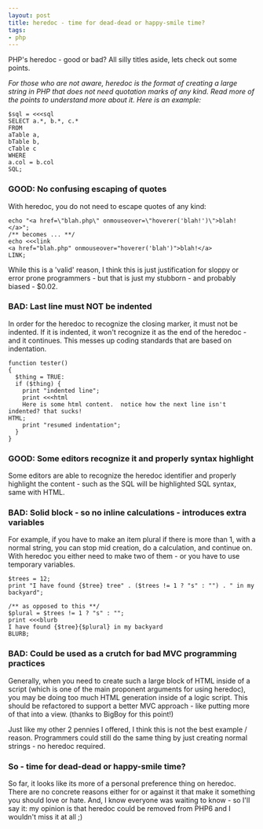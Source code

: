 ```yaml
---
layout: post
title: heredoc - time for dead-dead or happy-smile time?
tags:
- php
---
```

PHP's heredoc - good or bad?  All silly titles aside, lets check out some points.

_For those who are not aware, heredoc is the format of creating a large string in PHP that does not need quotation marks of any kind.  Read more of the points to understand more about it.  Here is an example:_

```php?start_inline=1
$sql = <<<sql
SELECT a.*, b.*, c.*
FROM
aTable a,
bTable b,
cTable c
WHERE
a.col = b.col
SQL;
```

### GOOD: No confusing escaping of quotes

With heredoc, you do not need to escape quotes of any kind:

```php?start_inline=1
echo "<a href=\"blah.php\" onmouseover=\"hoverer('blah!')\">blah!</a>";
/** becomes ... **/
echo <<<link
<a href="blah.php" onmouseover="hoverer('blah')">blah!</a>
LINK;
```

While this is a 'valid' reason, I think this is just justification for sloppy or error prone programmers - but that is just my stubborn - and probably biased - $0.02.

### BAD: Last line must NOT be indented

In order for the heredoc to recognize the closing marker, it must not be indented.  If it is indented, it won't recognize it as the end of the heredoc - and it continues.  This messes up coding standards that are based on indentation.

```php?start_inline=1
function tester()
{
  $thing = TRUE:
  if ($thing) {
    print "indented line";
    print <<<html
    Here is some html content.  notice how the next line isn't indented? that sucks!
HTML;
    print "resumed indentation";
  }
}
```

### GOOD: Some editors recognize it and properly syntax highlight

Some editors are able to recognize the heredoc identifier and properly highlight the content - such as the SQL will be highlighted SQL syntax, same with HTML.

### BAD: Solid block - so no inline calculations - introduces extra variables

For example, if you have to make an item plural if there is more than 1, with a normal string, you can stop mid creation, do a calculation, and continue on.  With heredoc you either need to make two of them - or you have to use temporary variables.

```php?start_inline=1
$trees = 12;
print "I have found {$tree} tree" . ($trees != 1 ? "s" : "") . " in my backyard";

/** as opposed to this **/
$plural = $trees != 1 ? "s" : "";
print <<<blurb
I have found {$tree}{$plural} in my backyard
BLURB;
```

### BAD: Could be used as a crutch for bad MVC programming practices

Generally, when you need to create such a large block of HTML inside of a script (which is one of the main proponent arguments for using heredoc), you may be doing too much HTML generation inside of a logic script.  This should be refactored to support a better MVC approach - like putting more of that into a view.  (thanks to BigBoy for this point!)

Just like my other 2 pennies I offered, I think this is not the best example / reason.  Programmers could still do the same thing by just creating normal strings - no heredoc required.

### So - time for dead-dead or happy-smile time?

So far, it looks like its more of a personal preference thing on heredoc.  There are no concrete reasons either for or against it that make it something you should love or hate.  And, I know everyone was waiting to know - so I'll say it: my opinion is that heredoc could be removed from PHP6 and I wouldn't miss it at all ;)